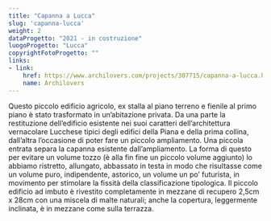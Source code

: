```yaml
---
title: "Capanna a Lucca"
slug: 'capanna-lucca'
weight: 2
dataProgetto: "2021 - in costruzione"
luogoProgetto: "Lucca"
copyrightFotoProgetto: ""
links:
- link:
    href: https://www.archilovers.com/projects/307715/capanna-a-lucca.html
    name: Archilovers
---
```

Questo piccolo edificio agricolo, ex stalla al piano terreno e fienile al primo piano è stato trasformato in un’abitazione privata. Da una parte la restituzione dell’edificio esistente nei suoi caratteri dell’architettura vernacolare Lucchese tipici degli edifici della Piana e della prima collina, dall’altra l’occasione di poter fare un piccolo ampliamento.
Una piccola entrata separa la capanna esistente dall’ampliamento. La forma di questo per evitare un volume tozzo (è alla fin fine un piccolo volume aggiunto) lo abbiamo ristretto, allungato, abbassato in testa in modo che risultasse come un volume puro, indipendente, astorico, un volume un po’ futurista, in movimento per stimolare la fissità della classificazione tipologica. Il piccolo edificio ad imbuto è rivestito completamente in mezzane di recupero 2,5cm x 28cm con una miscela di malte naturali; anche la copertura, leggermente inclinata, è in mezzane come sulla terrazza.